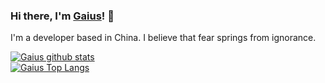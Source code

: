 ### Hi there, I'm [Gaius](https://qiwenbo.com)! 👋

I'm a developer based in China. I believe that fear springs from ignorance.

[![Gaius github stats](https://github-readme-stats.vercel.app/api?username=gaius-qi&show_icons=true&count_private=true)](https://github.com/anuraghazra/github-readme-stats)  
[![Gaius Top Langs](https://github-readme-stats.vercel.app/api/top-langs/?username=gaius-qi)](https://github.com/anuraghazra/github-readme-stats)


